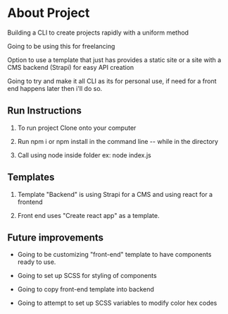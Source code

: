 # About Project
Building a CLI to create projects rapidly with a uniform method

Going to be using this for freelancing

Option to use a template that just has provides a static site or a site with a CMS backend (Strapi) for easy API creation

Going to try and make it all CLI as its for personal use, if need for a front end happens later then i'll do so.

## Run Instructions
1. To run project Clone onto your computer

2. Run npm i or npm install in the command line -- while in the directory

3. Call using node inside folder ex: node index.js

## Templates

1. Template "Backend" is using Strapi for a CMS and using react for a frontend

2. Front end uses "Create react app" as a template.

## Future improvements
- Going to be customizing "front-end" template to have components ready to use.

- Going to set up SCSS for styling of components

- Going to copy front-end template into backend

- Going to attempt to set up SCSS variables to modify color hex codes